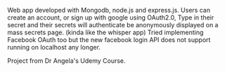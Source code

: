 Web app developed with Mongodb, node.js and express.js. Users can create an account,
or sign up with google using OAuth2.0, Type in their secret and their secrets will authenticate
be anonymously displayed on a mass secrets page. (kinda like the whisper app) Tried implementing
Facebook OAuth too but the new facebook login API does not support running on localhost any longer.

Project from Dr Angela's Udemy Course. 
